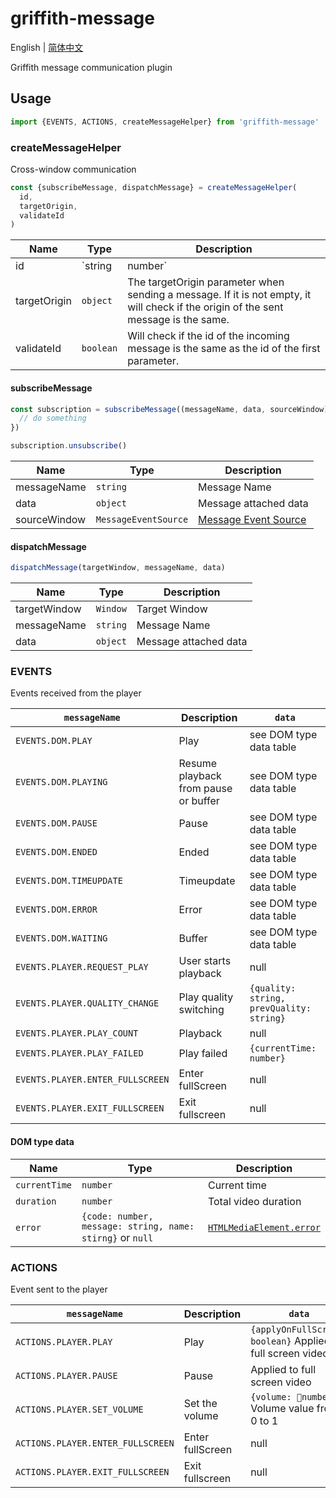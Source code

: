 # griffith-message

English | [简体中文](./README-zh_CN.md)

Griffith message communication plugin

## Usage

```js
import {EVENTS, ACTIONS, createMessageHelper} from 'griffith-message'
```

### createMessageHelper

Cross-window communication

```js
const {subscribeMessage, dispatchMessage} = createMessageHelper(
  id,
  targetOrigin,
  validateId
)
```

| Name         | Type              | Description                                                                                                                         |
| ------------ | ----------------- | ----------------------------------------------------------------------------------------------------------------------------------- |
| id           | `string | number` | Unique identifier, each message will contain this id, the receiver can be used to verify.                                           |
| targetOrigin | `object`          | The targetOrigin parameter when sending a message. If it is not empty, it will check if the origin of the sent message is the same. |
| validateId   | `boolean`         | Will check if the id of the incoming message is the same as the id of the first parameter.                                          |

#### subscribeMessage

```js
const subscription = subscribeMessage((messageName, data, sourceWindow) => {
  // do something
})

subscription.unsubscribe()
```

| Name         | Type                 | Description                                |
| ------------ | -------------------- | ------------------------------------------ |
| messageName  | `string`             | Message Name                               |
| data         | `object`             | Message attached data                      |
| sourceWindow | `MessageEventSource` | [Message Event Source][messageeventsource] |

[messageeventsource]: https://developer.mozilla.org/en-US/docs/Web/API/MessageEvent/source 'MessageEventSource'

#### dispatchMessage

```js
dispatchMessage(targetWindow, messageName, data)
```

| Name         | Type     | Description           |
| ------------ | -------- | --------------------- |
| targetWindow | `Window` | Target Window         |
| messageName  | `string` | Message Name          |
| data         | `object` | Message attached data |

### EVENTS

Events received from the player

| `messageName`                    | Description                          | `data`                                   |
| -------------------------------- | ------------------------------------ | ---------------------------------------- |
| `EVENTS.DOM.PLAY`                | Play                                 | see DOM type data table                  |
| `EVENTS.DOM.PLAYING`             | Resume playback from pause or buffer | see DOM type data table                  |
| `EVENTS.DOM.PAUSE`               | Pause                                | see DOM type data table                  |
| `EVENTS.DOM.ENDED`               | Ended                                | see DOM type data table                  |
| `EVENTS.DOM.TIMEUPDATE`          | Timeupdate                           | see DOM type data table                  |
| `EVENTS.DOM.ERROR`               | Error                                | see DOM type data table                  |
| `EVENTS.DOM.WAITING`             | Buffer                               | see DOM type data table                  |
| `EVENTS.PLAYER.REQUEST_PLAY`     | User starts playback                 | null                                     |
| `EVENTS.PLAYER.QUALITY_CHANGE`   | Play quality switching               | `{quality: string, prevQuality: string}` |
| `EVENTS.PLAYER.PLAY_COUNT`       | Playback                             | null                                     |
| `EVENTS.PLAYER.PLAY_FAILED`      | Play failed                          | `{currentTime: number}`                  |
| `EVENTS.PLAYER.ENTER_FULLSCREEN` | Enter fullScreen                     | null                                     |
| `EVENTS.PLAYER.EXIT_FULLSCREEN`  | Exit fullscreen                      | null                                     |

#### DOM type data

| Name          | Type                                                      | Description                                        |
| ------------- | --------------------------------------------------------- | -------------------------------------------------- |
| `currentTime` | `number`                                                  | Current time                                       |
| `duration`    | `number`                                                  | Total video duration                               |
| `error`       | `{code: number, message: string, name: stirng}` or `null` | [`HTMLMediaElement.error`][htmlmediaelement-error] |

[htmlmediaelement-error]: https://developer.mozilla.org/en-US/docs/Web/API/HTMLMediaElement/error 'HTMLMediaElement.error'

### ACTIONS

Event sent to the player

| `messageName`                     | Description      | `data`                                                      | Status |
| --------------------------------- | ---------------- | ----------------------------------------------------------- | ------ |
| `ACTIONS.PLAYER.PLAY`             | Play             | `{applyOnFullScreen: boolean}` Applied to full screen video | TODO   |
| `ACTIONS.PLAYER.PAUSE`            | Pause            | Applied to full screen video                                | ✅     |
| `ACTIONS.PLAYER.SET_VOLUME`       | Set the volume   | `{volume: number}` Volume value from 0 to 1                 | TODO   |
| `ACTIONS.PLAYER.ENTER_FULLSCREEN` | Enter fullScreen | null                                                        | TODO   |
| `ACTIONS.PLAYER.EXIT_FULLSCREEN`  | Exit fullscreen  | null                                                        | TODO   |
